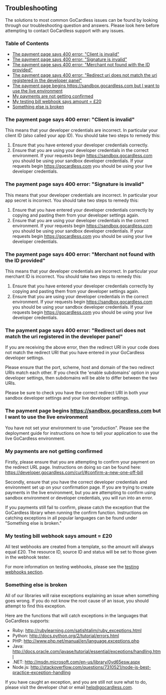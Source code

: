## Troubleshooting

The solutions to most common GoCardless issues can be found by looking through our troubleshooting question and answers. Please look here before attempting to contact GoCardless support with any issues.

### Table of Contents

- [The payment page says 400 error: "Client is invalid"](#client-invalid)
- [The payment page says 400 error: "Signature is invalid"](#signature-invalid)
- [The payment page says 400 error: "Merchant not found with the ID provided"](#merchant-invalid)
- [The payment page says 400 error: "Redirect uri does not match the uri registered in the developer panel"](#redirect-invalid)
- [The payment page begins https://sandbox.gocardless.com but I want to use the live environment](#switch-env)
- [My payments are not getting confirmed](#confirm-failure)
- [My testing bill webhook says amount = £20](#webhook-20)
- [Something else is broken](#exception-handling)


### <a name="client-invalid"></a>The payment page says 400 error: "Client is invalid"
This means that your developer credentials are incorrect. In particular your client ID (also called your app ID). You should take two steps to remedy this:

1. Ensure that you have entered your developer credentials correctly.
1. Ensure that you are using your developer credentials in the correct environment. If your requests begin https://sandbox.gocardless.com you should be using your sandbox developer credentials. If your requests begin https://gocardless.com you should be using your live developer credentials.


### <a name="signature-invalid"></a>The payment page says 400 error: "Signature is invalid"
This means that your developer credentials are incorrect. In particular your app secret is incorrect. You should take two steps to remedy this:

1. Ensure that you have entered your developer credentials correctly by copying and pasting them from your developer settings again.
2. Ensure that you are using your developer credentials in the correct environment. If your requests begin https://sandbox.gocardless.com you should be using your sandbox developer credentials. If your requests begin https://gocardless.com you should be using your live developer credentials.


### <a name="merchant-invalid"></a>The payment page says 400 error: "Merchant not found with the ID provided"
This means that your developer credentials are incorrect. In particular your merchant ID is incorrect. You should take two steps to remedy this:

1. Ensure that you have entered your developer credentials correctly by copying and pasting them from your developer settings again.
2. Ensure that you are using your developer credentials in the correct environment. If your requests begin https://sandbox.gocardless.com you should be using your sandbox developer credentials. If your requests begin https://gocardless.com you should be using your live developer credentials.


### <a name="redirect-invalid"></a>The payment page says 400 error: "Redirect uri does not match the uri registered in the developer panel"
If you are receiving the above error, then the redirect URI in your code does not match the redirect URI that you have entered in your GoCardless developer settings.

Please ensure that the port, scheme, host and domain of the two redirect URIs match each other. If you check the 'enable subdomains' option in your developer settings, then subdomains will be able to differ between the two URIs.

Please be sure to check you have the correct redirect URI in both your sandbox developer settings and your live developer settings.


### <a name="switch-env"></a>The payment page begins https://sandbox.gocardless.com but I want to use the live environment
You have not set your environment to use "production". Please see the deployment guide for instructions on how to tell your application to use the live GoCardless environment.


### <a name="confirm-failure"></a>My payments are not getting confirmed
Firstly, please ensure that you are attempting to confirm your payment on the redirect URL page. Instructions on doing so can be found here: https://developer.gocardless.com/curl/#confirm-a-new-one-off-bill

Secondly, ensure that you have the correct developer credentials and environment set up on your confirmation page. If you are trying to create payments in the live environment, but you are attempting to confirm using sandbox environment or developer credentials, you will run into an error.

If you payments still fail to confirm, please catch the exception that the GoCardless library when running the confirm function. Instructions on catching exceptions in all popular languages can be found under "Something else is broken."


### <a name="webhook-20"></a>My testing bill webhook says amount = £20
All test webhooks are created from a template, so the amount will always equal £20. The resource ID, source ID and status will be set to those given in the webhook tester.

For more information on testing webhooks, please see the [testing webhooks section](/php#testing-webhooks).


### <a name="exception-handling"></a>Something else is broken
All of our libraries will raise exceptions explaining an issue when something goes wrong. If you do not know the root cause of an issue, you should attempt to find this exception. 

Here are the functions that will catch exceptions in the languages that GoCardless supports:

- Ruby: http://rubylearning.com/satishtalim/ruby_exceptions.html
- Python: http://docs.python.org/2/tutorial/errors.html
- PHP: http://www.php.net/manual/en/language.exceptions.php
- Java: http://docs.oracle.com/javase/tutorial/essential/exceptions/handling.html
- .NET: http://msdn.microsoft.com/en-us/library/0yd65esw.aspx
- Node.js: http://stackoverflow.com/questions/7310521/node-js-best-practice-exception-handling

If you have caught an exception, and you are still not sure what to do, please visit the developer chat or email help@gocardless.com. 
